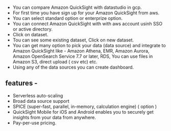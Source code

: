 - You can compare  Amazon QuickSight with datastudio in gcp.
- For first time you have sign up for your  Amazon QuickSight from aws.
- You can select standard option or enterprize option.
- You can connect  Amazon QuickSight with with aws account usinh SSO or active directory.
- Click on dataset.
- Tou can see some existing dataset, Click on new dataset.
- You can get many option to pick your data (data source) and integrate to  Amazon QuickSight like - Amazon Athena, EMR, Amazon Aurora, Amazon OpenSearch Service 7.7 or later, RDS, You can use files in Amazon S3, direct upload ( csv etc) etc.
- Using any of the data sources you can create dashboard.

## features -
- Serverless auto-scaling
- Broad data source support
- SPICE (super-fast, parallel, in-memory, calculation engine) ( option )
- QuickSight Mobile for iOS and Android enables you to securely get insights from your data from anywhere.
- Pay-per-use pricing.

